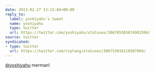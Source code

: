 ```yaml
---
date: 2013-02-27 13:13:04+00:00
reply_to:
  label: yoshiyahu's tweet
  name: yoshiyahu
  type: twitter
  url: https://twitter.com/yoshiyahu/statuses/306705365674901504/
source: twitter
syndicated:
- type: twitter
  url: https://twitter.com/roytang/statuses/306753818119507969/
---
```


[@yoshiyahu](https://twitter.com/yoshiyahu/) merman!